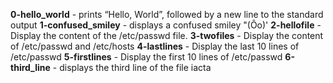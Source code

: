 **0-hello_world**   -   prints “Hello, World”, followed by a new line to the standard output
**1-confused_smiley**  - displays a confused smiley "(Ôo)'
**2-hellofile**  - Display the content of the /etc/passwd file.
**3-twofiles**  - Display the content of /etc/passwd and /etc/hosts
**4-lastlines**  - Display the last 10 lines of /etc/passwd
**5-firstlines**   - Display the first 10 lines of /etc/passwd
**6-third_line**  - displays the third line of the file iacta
